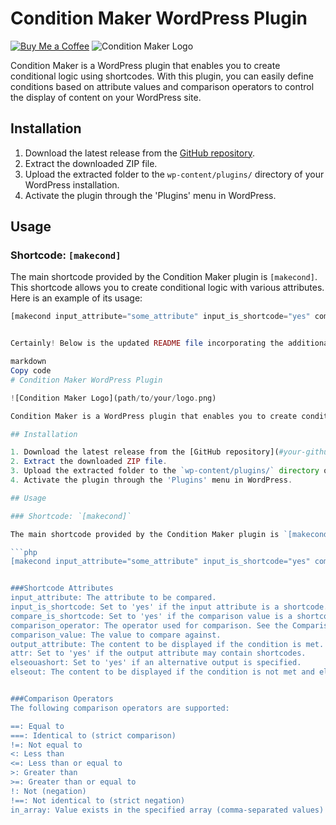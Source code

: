 # Condition Maker WordPress Plugin

[![Buy Me a Coffee](https://img.shields.io/badge/Donate-Buy%20Me%20a%20Coffee-orange.svg)](https://www.buymeacoffee.com/hariskha)
![Condition Maker Logo](https://hariskhandurrani.com/images/haris.jpeg)

Condition Maker is a WordPress plugin that enables you to create conditional logic using shortcodes. With this plugin, you can easily define conditions based on attribute values and comparison operators to control the display of content on your WordPress site.

## Installation

1. Download the latest release from the [GitHub repository](#https://github.com/Haris-khan-Durrani/Condition-Maker-WordPress-Plugin).
2. Extract the downloaded ZIP file.
3. Upload the extracted folder to the `wp-content/plugins/` directory of your WordPress installation.
4. Activate the plugin through the 'Plugins' menu in WordPress.

## Usage

### Shortcode: `[makecond]`

The main shortcode provided by the Condition Maker plugin is `[makecond]`. This shortcode allows you to create conditional logic with various attributes. Here is an example of its usage:

```php
[makecond input_attribute="some_attribute" input_is_shortcode="yes" comparison_operator="==" comparison_value="some_value" output_attribute="[shortcode_content]" attr="yes" elseouashort="no" elseout=""]


Certainly! Below is the updated README file incorporating the additional information you provided:

markdown
Copy code
# Condition Maker WordPress Plugin

![Condition Maker Logo](path/to/your/logo.png)

Condition Maker is a WordPress plugin that enables you to create conditional logic using shortcodes. With this plugin, you can easily define conditions based on attribute values and comparison operators to control the display of content on your WordPress site.

## Installation

1. Download the latest release from the [GitHub repository](#your-github-repository-link).
2. Extract the downloaded ZIP file.
3. Upload the extracted folder to the `wp-content/plugins/` directory of your WordPress installation.
4. Activate the plugin through the 'Plugins' menu in WordPress.

## Usage

### Shortcode: `[makecond]`

The main shortcode provided by the Condition Maker plugin is `[makecond]`. This shortcode allows you to create conditional logic with various attributes. Here is an example of its usage:

```php
[makecond input_attribute="some_attribute" input_is_shortcode="yes" comparison_operator="==" comparison_value="some_value" output_attribute="[shortcode_content]" attr="yes" elseouashort="no" elseout=""]


###Shortcode Attributes
input_attribute: The attribute to be compared.
input_is_shortcode: Set to 'yes' if the input attribute is a shortcode.
compare_is_shortcode: Set to 'yes' if the comparison value is a shortcode.
comparison_operator: The operator used for comparison. See the Comparison Operators section for a list of supported operators.
comparison_value: The value to compare against.
output_attribute: The content to be displayed if the condition is met.
attr: Set to 'yes' if the output attribute may contain shortcodes.
elseouashort: Set to 'yes' if an alternative output is specified.
elseout: The content to be displayed if the condition is not met and elseouashort is set to 'yes'.


###Comparison Operators
The following comparison operators are supported:

==: Equal to
===: Identical to (strict comparison)
!=: Not equal to
<: Less than
<=: Less than or equal to
>: Greater than
>=: Greater than or equal to
!: Not (negation)
!==: Not identical to (strict negation)
in_array: Value exists in the specified array (comma-separated values)
